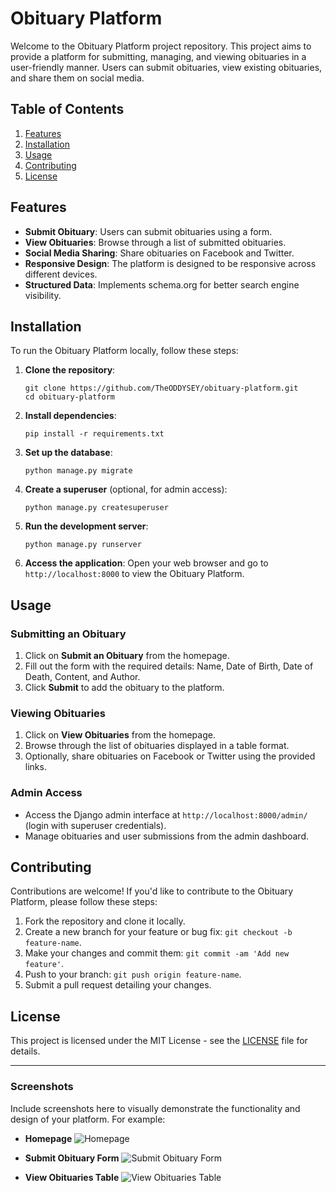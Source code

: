 # Obituary Platform

Welcome to the Obituary Platform project repository. This project aims to provide a platform for submitting, managing, and viewing obituaries in a user-friendly manner. Users can submit obituaries, view existing obituaries, and share them on social media.

## Table of Contents

1. [Features](#features)
2. [Installation](#installation)
3. [Usage](#usage)
4. [Contributing](#contributing)
5. [License](#license)

## Features <a name="features"></a>

- **Submit Obituary**: Users can submit obituaries using a form.
- **View Obituaries**: Browse through a list of submitted obituaries.
- **Social Media Sharing**: Share obituaries on Facebook and Twitter.
- **Responsive Design**: The platform is designed to be responsive across different devices.
- **Structured Data**: Implements schema.org for better search engine visibility.

## Installation <a name="installation"></a>

To run the Obituary Platform locally, follow these steps:

1. **Clone the repository**:
   ```
   git clone https://github.com/TheODDYSEY/obituary-platform.git
   cd obituary-platform
   ```

2. **Install dependencies**:
   ```
   pip install -r requirements.txt
   ```

3. **Set up the database**:
   ```
   python manage.py migrate
   ```

4. **Create a superuser** (optional, for admin access):
   ```
   python manage.py createsuperuser
   ```

5. **Run the development server**:
   ```
   python manage.py runserver
   ```

6. **Access the application**:
   Open your web browser and go to `http://localhost:8000` to view the Obituary Platform.

## Usage <a name="usage"></a>

### Submitting an Obituary

1. Click on **Submit an Obituary** from the homepage.
2. Fill out the form with the required details: Name, Date of Birth, Date of Death, Content, and Author.
3. Click **Submit** to add the obituary to the platform.

### Viewing Obituaries

1. Click on **View Obituaries** from the homepage.
2. Browse through the list of obituaries displayed in a table format.
3. Optionally, share obituaries on Facebook or Twitter using the provided links.

### Admin Access

- Access the Django admin interface at `http://localhost:8000/admin/` (login with superuser credentials).
- Manage obituaries and user submissions from the admin dashboard.

## Contributing <a name="contributing"></a>

Contributions are welcome! If you'd like to contribute to the Obituary Platform, please follow these steps:

1. Fork the repository and clone it locally.
2. Create a new branch for your feature or bug fix: `git checkout -b feature-name`.
3. Make your changes and commit them: `git commit -am 'Add new feature'`.
4. Push to your branch: `git push origin feature-name`.
5. Submit a pull request detailing your changes.

## License <a name="license"></a>

This project is licensed under the MIT License - see the [LICENSE](LICENSE) file for details.

---

### Screenshots

Include screenshots here to visually demonstrate the functionality and design of your platform. For example:

- **Homepage**
  ![Homepage](screenshots/homepage.png)

- **Submit Obituary Form**
  ![Submit Obituary Form](screenshots/submit_obituary.png)

- **View Obituaries Table**
  ![View Obituaries Table](screenshots/view_obituaries.png)
